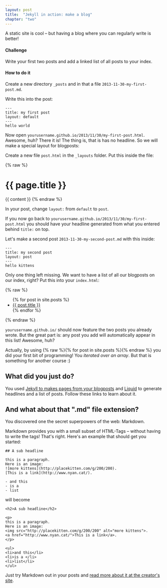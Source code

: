 ```yaml
---
layout: post
title:  "Jekyll in action: make a blog"
chapter: "two"
---
```


A static site is cool – but having a blog where you can regularly write is better!

#### Challenge

Write your first two posts and add a linked list of all posts to your index.


#### How to do it

Create a new directory `_posts` and in that a file `2013-11-30-my-first-post.md`.

Write this into the post:

    ---
    title: my first post
    layout: default
    ---
    hello world

Now open `yourusername.github.io/2013/11/30/my-first-post.html`. Awesome, huh? There it is! The thing is, that is has no headline. So we will make a special layout for blogposts:

Create a new file `post.html` in the `_layouts` folder. Put this inside the file:

{% raw %} 
    <h1>{{ page.title }}</h1>
    {{ content }}
{% endraw %}

In your post, change `layout:` from `default` to `post`.


If you now go back to `yourusername.github.io/2013/11/30/my-first-post.html` you should have your headline generated from what you entered behind `title:` on top.

Let's make a second post `2013-11-30-my-second-post.md` with this inside:


    ---
    title: my second post
    layout: post
    ---
    hello kittens


Only one thing left missing. We want to have a list of all our blogposts on our index, right? Put this into your `index.html`:
    
{% raw %}
    <ul>
        {% for post in site.posts %}
            <li><a href="{{ post.url }}">{{ post.title }}</a></li>
        {% endfor %}
    </ul>
{% endraw %}

`yourusername.github.io/` should now feature the two posts you already wrote. But the great part is: any post you add will automatically appear in this list! Awesome, huh?

Actually, by using {% raw %}{% for post in site.posts %}{% endraw %} you did your first bit of programming! You *iterated over an array*. But that is something for another course :)

## What did you just do?

You used [Jekyll to makes pages from your blogposts](http://jekyllrb.com/docs/posts/) and [Liquid](https://github.com/shopify/liquid/wiki/Liquid-for-Designers) to generate headlines and a list of posts. Follow these links to learn about it.

## And what about that ".md" file extension?

You discovered one the secret superpowers of the web: Markdown.

Markdown provides you with a small subset of HTML-Tags – without having to write the tags! That's right. Here's an example that should get you started:

    ## A sub headline

    this is a paragraph. 
    Here is an image: 
    ![more kittens](http://placekitten.com/g/200/200). 
    [This is a link](http://www.nyan.cat/).

    - and this
    - is a
    - list

will become

    <h2>A sub headline</h2>

    <p>
    this is a paragraph. 
    Here is an image: 
    <img src="http://placekitten.com/g/200/200" alt="more kittens">. 
    <a href="http://www.nyan.cat/">This is a link</a>.
    </p>

    <ul>
    <li>and this</li>
    <li>is a </li>
    <li>list</li>
    </ul>

Just try Markdown out in your posts and [read more about it at the creator's site](http://daringfireball.net/projects/markdown/basics).


